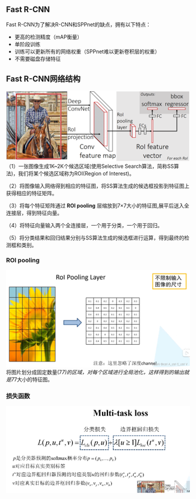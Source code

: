 ## Fast R-CNN
Fast R-CNN为了解决R-CNN和SPPnet的缺点，拥有以下特点：
- 更高的检测精度（mAP衡量）
- 单阶段训练
- 训练可以更新所有的网络权重（SPPnet难以更新卷积层的权重）
- 不需要磁盘存储特征


## Fast R-CNN网络结构
![alt text](b4124ab5751b7acebdb4b486d82a2145.png)
（1）一张图像生成1K~2K个候选区域(使用Selective Search算法，简称SS算法)，我们将某个候选区域称为ROI(Region of Interest)。

（2）将图像输入网络得到相应的特征图，将SS算法生成的候选框投影到特征图上获得相应的特征矩阵。

（3）将每个特征矩阵通过 **ROI pooling** 层缩放到7×7大小的特征图,展平后送入全连接层，得到特征向量。

（4）将特征向量输入两个全连接层，一个用于分类，一个用于回归。

（5）将分类结果和回归结果分别与SS算法生成的候选框进行运算，得到最终的检测框和类别。

### ROI pooling
![alt text](7d4a778e19b3453c9e793088e9e886b7.png)
将图片划分成固定数量(7*7)的区域，对每个区域进行全局池化，这样得到的输出就是7*7大小的特征图。


### 损失函数
![alt text](a4617982051c46c89c77f3f1ae85fb63.png)

